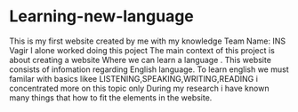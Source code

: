 # Learning-new-language
This is my first website created by me with my knowledge
Team Name: INS Vagir
I alone worked doing this poject
The main context of this project is about creating a website Where we can learn a language .
This website consists of infomation regarding English language. To learn  english we must familar with basics likee LISTENING,SPEAKING,WRITING,READING i concentrated more on this topic only
During my research i have known  many things that  how to fit the elements in the website.
